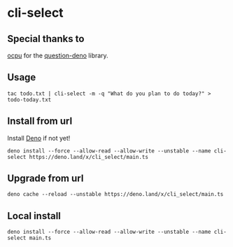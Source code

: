 # cli-select

## Special thanks to

[ocpu](https://github.com/ocpu) for the [question-deno](https://github.com/ocpu/question-deno) library. 

## Usage

```
tac todo.txt | cli-select -m -q "What do you plan to do today?" > todo-today.txt 
```

## Install from url

Install [Deno](https://deno.land/) if not yet!

```
deno install --force --allow-read --allow-write --unstable --name cli-select https://deno.land/x/cli_select/main.ts
```

## Upgrade from url

```
deno cache --reload --unstable https://deno.land/x/cli_select/main.ts
```

## Local install

```
deno install --force --allow-read --allow-write --unstable --name cli-select main.ts
```
